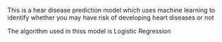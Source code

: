 This is a hear disease prediction model which uses machine learning to identify 
whether you may have risk of developing heart diseases or not

The algorithm used in thiss model is Logistic Regression
